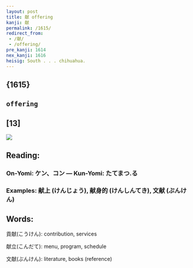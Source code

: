 ```yaml
---
layout: post
title: 献 offering
kanji: 献
permalink: /1615/
redirect_from:
 - /献/
 - /offering/
pre_kanji: 1614
nex_kanji: 1616
heisig: South . . . chihuahua.
---
```


## {1615}

## `offering`

## [13]

<div class="stroke"><img src="E78CAE.png" /></div>

## Reading:

### On-Yomi: ケン、コン &mdash; Kun-Yomi: たてまつ.る

### Examples: 献上 (けんじょう), 献身的 (けんしんてき), 文献 (ぶんけん)

## Words:

貢献(こうけん): contribution, services

献立(こんだて): menu, program, schedule

文献(ぶんけん): literature, books (reference)
